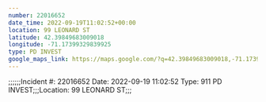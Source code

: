 ```yaml
---
number: 22016652
date_time: 2022-09-19T11:02:52+00:00
location: 99 LEONARD ST
latitude: 42.39849683009018
longitude: -71.17399329839925
type: PD INVEST
google_maps_link: https://maps.google.com/?q=42.39849683009018,-71.17399329839925
---
```


;;;;;;Incident #: 22016652   Date: 2022-09-19 11:02:52   Type: 911 PD INVEST;;;Location: 99 LEONARD ST;;;
